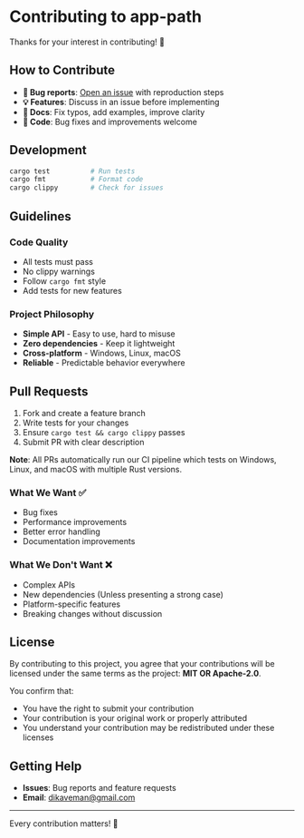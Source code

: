 # Contributing to app-path

Thanks for your interest in contributing! 🦀
## How to Contribute

- **🐛 Bug reports**: [Open an issue](https://github.com/DK26/app-path-rs/issues) with reproduction steps
- **💡 Features**: Discuss in an issue before implementing
- **📝 Docs**: Fix typos, add examples, improve clarity
- **🔧 Code**: Bug fixes and improvements welcome

## Development

```bash
cargo test          # Run tests
cargo fmt           # Format code  
cargo clippy        # Check for issues
```

## Guidelines

### Code Quality
- All tests must pass
- No clippy warnings
- Follow `cargo fmt` style
- Add tests for new features

### Project Philosophy
- **Simple API** - Easy to use, hard to misuse
- **Zero dependencies** - Keep it lightweight
- **Cross-platform** - Windows, Linux, macOS
- **Reliable** - Predictable behavior everywhere

## Pull Requests

1. Fork and create a feature branch
2. Write tests for your changes
3. Ensure `cargo test && cargo clippy` passes
4. Submit PR with clear description

**Note**: All PRs automatically run our CI pipeline which tests on Windows, Linux, and macOS with multiple Rust versions.

### What We Want ✅
- Bug fixes
- Performance improvements
- Better error handling
- Documentation improvements

### What We Don't Want ❌
- Complex APIs
- New dependencies (Unless presenting a strong case)
- Platform-specific features
- Breaking changes without discussion

## License

By contributing to this project, you agree that your contributions will be licensed under the same terms as the project: **MIT OR Apache-2.0**.

You confirm that:
- You have the right to submit your contribution
- Your contribution is your original work or properly attributed
- You understand your contribution may be redistributed under these licenses

## Getting Help

- **Issues**: Bug reports and feature requests
- **Email**: dikaveman@gmail.com

---

Every contribution matters! 🚀